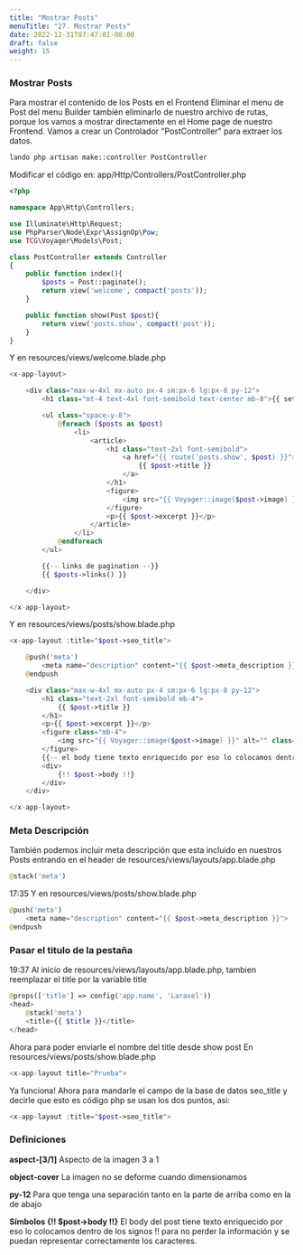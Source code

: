 ```yaml
---
title: "Mostrar Posts"
menuTitle: "27. Mostrar Posts"
date: 2022-12-31T07:47:01-08:00
draft: false
weight: 15
---
```


### Mostrar Posts
Para mostrar el contenido de los Posts en el Frontend
Eliminar el menu de Post del menu Builder también eliminarlo de nuestro archivo de rutas, porque los vamos a mostrar directamente en el Home page de nuestro Frontend.
Vamos a crear un Controlador "PostController" para extraer los datos.
```php
lando php artisan make::controller PostController 
```
Modificar el código en:
app/Http/Controllers/PostController.php
```php
<?php

namespace App\Http\Controllers;

use Illuminate\Http\Request;
use PhpParser\Node\Expr\AssignOp\Pow;
use TCG\Voyager\Models\Post;

class PostController extends Controller
{
    public function index(){
        $posts = Post::paginate();
        return view('welcome', compact('posts'));
    }

    public function show(Post $post){
        return view('posts.show', compact('post'));
    }
}
```

Y en resources/views/welcome.blade.php
```php
<x-app-layout>

    <div class="max-w-4xl mx-auto px-4 sm:px-6 lg:px-8 py-12">
        <h1 class="mt-4 text-4xl font-semibold text-center mb-8">{{ setting('site.title') }}</h1>

        <ul class="space-y-8">
            @foreach ($posts as $post)
                <li>
                    <article>
                        <h1 class="text-2xl font-semibold">
                            <a href="{{ route('posts.show', $post) }}">
                                {{ $post->title }}
                            </a>
                        </h1>
                        <figure>
                            <img src="{{ Voyager::image($post->image) }}" alt="" class="aspect-[3/1] object-cover">
                        </figure>
                        <p>{{ $post->excerpt }}</p>
                    </article>
                </li>
            @endforeach
        </ul>

        {{-- links de pagination --}}
        {{ $posts->links() }}

    </div>

</x-app-layout>
``` 

Y en resources/views/posts/show.blade.php
```php
<x-app-layout :title="$post->seo_title">

    @push('meta')
        <meta name="description" content="{{ $post->meta_description }}">
    @endpush

    <div class="max-w-4xl mx-auto px-4 sm:px-6 lg:px-8 py-12">
        <h1 class="text-2xl font-semibold mb-4">
            {{ $post->title }}
        </h1>
        <p>{{ $post->excerpt }}</p>
        <figure class="mb-4">
            <img src="{{ Voyager::image($post->image) }}" alt="" class="aspect-[3/1] object-cover">
        </figure>
        {{-- el body tiene texto enriquecido por eso lo colocamos dentro de los signos !! --}}
        <div>
            {!! $post->body !!}
        </div>
    </div>

</x-app-layout>
```

### Meta Descripción
También podemos incluir meta descripción que esta incluido en nuestros Posts entrando en el header de resources/views/layouts/app.blade.php
```php
@stack('meta')
```
17:35
Y en resources/views/posts/show.blade.php
```php
@push('meta')
    <meta name="description" content="{{ $post->meta_description }}">
@endpush 
```

### Pasar el titulo de la pestaña
19:37
Al inicio de resources/views/layouts/app.blade.php, tambien reemplazar el title por la variable title
```php
@props(['title'] => config('app.name', 'Laravel')) 
<head>
    @stack('meta')
    <title>{{ $title }}</title>
</head>
```
Ahora para poder enviarle el nombre del title desde show post
En resources/views/posts/show.blade.php
```php
<x-app-layout title="Prueba"> 
```
Ya funciona!
Ahora para mandarle el campo de la base de datos seo_title y decirle que esto es código php se usan los dos puntos, asi:
```php
<x-app-layout :title="$post->seo_title">
```

### Definiciones
**aspect-[3/1]**
Aspecto de la imagen 3 a 1

**object-cover**
La imagen no se deforme cuando dimensionamos

**py-12**
Para que tenga una separación tanto en la parte de arriba como en la de abajo

**Símbolos {!! $post->body !!}**
El body del post tiene texto enriquecido por eso lo colocamos dentro de los signos !! para no perder la información y se puedan representar correctamente los caracteres.

